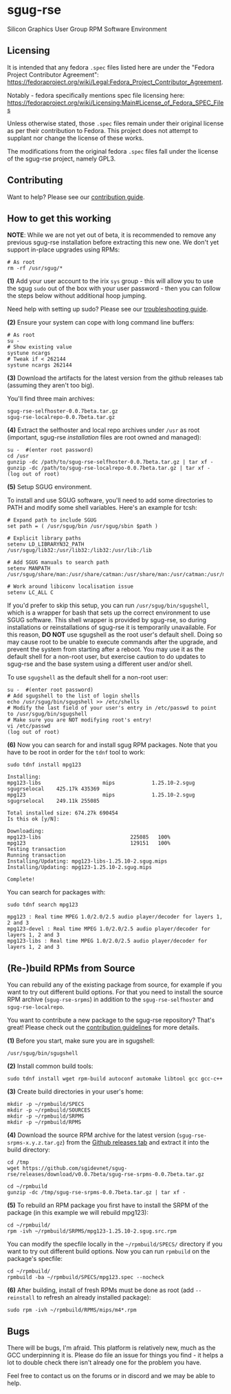 # sgug-rse

Silicon Graphics User Group RPM Software Environment

## Licensing

It is intended that any fedora `.spec` files listed here are under the "Fedora Project Contributor Agreement": https://fedoraproject.org/wiki/Legal:Fedora_Project_Contributor_Agreement.

Notably - fedora specifically mentions spec file licensing here: https://fedoraproject.org/wiki/Licensing:Main#License_of_Fedora_SPEC_Files

Unless otherwise stated, those `.spec` files remain under their original license as per their contribution to Fedora. This project does not attempt to supplant nor change the license of these works.

The modifications from the original fedora `.spec` files fall under the license of the sgug-rse project, namely GPL3.

## Contributing

Want to help? Please see our [contribution guide](contributing.md).

## How to get this working

**NOTE**: While we are not yet out of beta, it is recommended to remove any previous sgug-rse installation before extracting this new one. We don't yet support in-place upgrades using RPMs:

```shell
# As root
rm -rf /usr/sgug/*
```

**(1)** Add your user account to the irix `sys` group - this will allow you to use the sgug `sudo` out of the box with your user password - then you can follow the steps below without additional hoop jumping.

Need help with setting up sudo? Please see our [troubleshooting guide](troubleshooting.md).



**(2)** Ensure your system can cope with long command line buffers:

```shell
# As root
su -
# Show existing value
systune ncargs
# Tweak if < 262144
systune ncargs 262144
```

**(3)** Download the artifacts for the latest version from the github releases tab (assuming they aren't too big).

You'll find three main archives:

```shell
sgug-rse-selfhoster-0.0.7beta.tar.gz
sgug-rse-localrepo-0.0.7beta.tar.gz
```

**(4)** Extract the selfhoster and local repo archives under `/usr` as root (important, sgug-rse _installation_ files are root owned and managed):

```shell
su -  #(enter root password)
cd /usr
gunzip -dc /path/to/sgug-rse-selfhoster-0.0.7beta.tar.gz | tar xf -
gunzip -dc /path/to/sgug-rse-localrepo-0.0.7beta.tar.gz | tar xf -
(log out of root)
```

**(5)** Setup SGUG environment.

To install and use SGUG software, you'll need to add some directories to PATH and modify some shell variables. Here's an example for tcsh:

```shell
# Expand path to include SGUG
set path = ( /usr/sgug/bin /usr/sgug/sbin $path )

# Explicit library paths
setenv LD_LIBRARYN32_PATH /usr/sgug/lib32:/usr/lib32:/lib32:/usr/lib:/lib

# Add SGUG manuals to search path
setenv MANPATH /usr/sgug/share/man:/usr/share/catman:/usr/share/man:/usr/catman:/usr/man:$HOME/man

# Work around libiconv localisation issue
setenv LC_ALL C
```

If you'd prefer to skip this setup, you can run `/usr/sgug/bin/sgugshell`, which is a wrapper for bash that sets up the correct environment to use SGUG software. This shell wrapper is provided by sgug-rse, so during installations or reinstallations of sgug-rse it is temporarily unavailable. For this reason, **DO NOT** use sgugshell as the root user's default shell. Doing so may cause root to be unable to execute commands after the upgrade, and prevent the system from starting after a reboot. You may use it as the default shell for a non-root user, but exercise caution to do updates to sgug-rse and the base system using a different user and/or shell.

To use `sgugshell` as the default shell for a non-root user:

```shell
su -  #(enter root password)
# Add sgugshell to the list of login shells
echo /usr/sgug/bin/sgugshell >> /etc/shells
# Modify the last field of your user's entry in /etc/passwd to point to /usr/sgug/bin/sgugshell
# Make sure you are NOT modifying root's entry!
vi /etc/passwd
(log out of root)
```

**(6)** Now you can search for and install sgug RPM packages. Note that you have to be root in order for the `tdnf` tool to work:

```shell
sudo tdnf install mpg123
```
```
Installing:
mpg123-libs                    mips            1.25.10-2.sgug       sgugrselocal    425.17k 435369
mpg123                         mips            1.25.10-2.sgug       sgugrselocal    249.11k 255085

Total installed size: 674.27k 690454
Is this ok [y/N]:

Downloading:
mpg123-libs                             225085   100%
mpg123                                  129151   100%
Testing transaction
Running transaction
Installing/Updating: mpg123-libs-1.25.10-2.sgug.mips
Installing/Updating: mpg123-1.25.10-2.sgug.mips

Complete!
```

You can search for packages with:

```shell
sudo tdnf search mpg123
```
```
mpg123 : Real time MPEG 1.0/2.0/2.5 audio player/decoder for layers 1, 2 and 3
mpg123-devel : Real time MPEG 1.0/2.0/2.5 audio player/decoder for layers 1, 2 and 3
mpg123-libs : Real time MPEG 1.0/2.0/2.5 audio player/decoder for layers 1, 2 and 3
```

## (Re-)build RPMs from Source

You can rebuild any of the existing package from source, for example if you want to try out different build options. For that you need to install the source RPM archive (`sgug-rse-srpms`) in addition to the `sgug-rse-selfhoster` and `sgug-rse-localrepo`.

You want to contribute a new package to the sgug-rse repository? That's great! Please check out the [contribution guidelines](./contributing.md) for more details.

**(1)** Before you start, make sure you are in sgugshell:

```shell
/usr/sgug/bin/sgugshell
```

**(2)** Install common build tools:

```shell
sudo tdnf install wget rpm-build autoconf automake libtool gcc gcc-c++
```

**(3)** Create build directories in your user's home:

```shell
mkdir -p ~/rpmbuild/SPECS
mkdir -p ~/rpmbuild/SOURCES
mkdir -p ~/rpmbuild/SRPMS
mkdir -p ~/rpmbuild/RPMS
```

**(4)** Download the source RPM archive for the latest version
(`sgug-rse-srpms-x.y.z.tar.gz`) from the [Github releases tab](https://github.com/sgidevnet/sgug-rse/releases) and extract it into the build directory: 

```shell
cd /tmp
wget https://github.com/sgidevnet/sgug-rse/releases/download/v0.0.7beta/sgug-rse-srpms-0.0.7beta.tar.gz

cd ~/rpmbuild
gunzip -dc /tmp/sgug-rse-srpms-0.0.7beta.tar.gz | tar xf -
```

**(5)** To rebuild an RPM package you first have to install the SRPM of the package (in this example we will rebuild mpg123):

```shell
cd ~/rpmbuild/
rpm -ivh ~/rpmbuild/SRPMS/mpg123-1.25.10-2.sgug.src.rpm
```

You can modify the specfile locally in the `~/rpmbuild/SPECS/` directory if you want to try out different build options.
Now you can run `rpmbuild` on the package's specfile:

```shell
cd ~/rpmbuild/
rpmbuild -ba ~/rpmbuild/SPECS/mpg123.spec --nocheck
```

**(6)** After building, install of fresh RPMs must be done as root (add `--reinstall` to refresh an already installed package):

```shell
sudo rpm -ivh ~/rpmbuild/RPMS/mips/m4*.rpm
```

## Bugs

There will be bugs, I'm afraid. This platform is relatively new, much as the GCC underpinning it is. Please do file an issue for things you find - it helps a lot to double check there isn't already one for the problem you have.

Feel free to contact us on the forums or in discord and we may be able to help.
